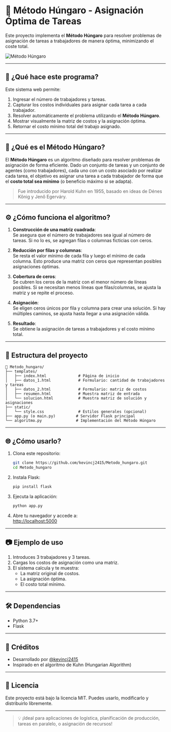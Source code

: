 
# 📌 Método Húngaro - Asignación Óptima de Tareas

Este proyecto implementa el **Método Húngaro** para resolver problemas de asignación de tareas a trabajadores de manera óptima, minimizando el coste total.

![Método Húngaro](https://upload.wikimedia.org/wikipedia/commons/thumb/f/fb/Hungarian_algorithm_example.svg/800px-Hungarian_algorithm_example.svg.png)

---

## 🚀 ¿Qué hace este programa?

Este sistema web permite:
1. Ingresar el número de trabajadores y tareas.
2. Capturar los costos individuales para asignar cada tarea a cada trabajador.
3. Resolver automáticamente el problema utilizando el **Método Húngaro**.
4. Mostrar visualmente la matriz de costos y la asignación óptima.
5. Retornar el costo mínimo total del trabajo asignado.

---

## 🧠 ¿Qué es el Método Húngaro?

El **Método Húngaro** es un algoritmo diseñado para resolver problemas de asignación de forma eficiente. Dado un conjunto de tareas y un conjunto de agentes (como trabajadores), cada uno con un costo asociado por realizar cada tarea, el objetivo es asignar una tarea a cada trabajador de forma que el **costo total sea mínimo** (o beneficio máximo si se adapta).

> Fue introducido por Harold Kuhn en 1955, basado en ideas de Dénes Kőnig y Jenő Egerváry.

---

## ⚙️ ¿Cómo funciona el algoritmo?

1. **Construcción de una matriz cuadrada**:  
   Se asegura que el número de trabajadores sea igual al número de tareas. Si no lo es, se agregan filas o columnas ficticias con ceros.

2. **Reducción por filas y columnas**:  
   Se resta el valor mínimo de cada fila y luego el mínimo de cada columna. Esto produce una matriz con ceros que representan posibles asignaciones óptimas.

3. **Cobertura de ceros**:  
   Se cubren los ceros de la matriz con el menor número de líneas posibles. Si se necesitan menos líneas que filas/columnas, se ajusta la matriz y se repite el proceso.

4. **Asignación**:  
   Se eligen ceros únicos por fila y columna para crear una solución. Si hay múltiples caminos, se ajusta hasta llegar a una asignación válida.

5. **Resultado**:  
   Se obtiene la asignación de tareas a trabajadores y el costo mínimo total.

---

## 🧾 Estructura del proyecto

```
📁 Metodo_hungaro/
├── templates/
│   ├── index.html              # Página de inicio
│   ├── datos_1.html            # Formulario: cantidad de trabajadores y tareas
│   ├── datos_2.html            # Formulario: matriz de costos
│   ├── resumen.html            # Muestra matriz de entrada
│   └── solucion.html           # Muestra matriz de solución y asignaciones
├── static/
│   └── style.css               # Estilos generales (opcional)
├── app.py (o main.py)         # Servidor Flask principal
└── algoritmo.py               # Implementación del Método Húngaro
```

---

## 🌐 ¿Cómo usarlo?

1. Clona este repositorio:
   ```bash
   git clone https://github.com/kevincj2415/Metodo_hungaro.git
   cd Metodo_hungaro
   ```

2. Instala Flask:
   ```bash
   pip install flask
   ```

3. Ejecuta la aplicación:
   ```bash
   python app.py
   ```

4. Abre tu navegador y accede a:  
   [http://localhost:5000](http://localhost:5000)

---

## 📷 Ejemplo de uso

1. Introduces 3 trabajadores y 3 tareas.
2. Cargas los costos de asignación como una matriz.
3. El sistema calcula y te muestra:
   - La matriz original de costos.
   - La asignación óptima.
   - El costo total mínimo.

---

## 🛠️ Dependencias

- Python 3.7+
- Flask

---

## 🤝 Créditos

- Desarrollado por [@kevincj2415](https://github.com/kevincj2415)
- Inspirado en el algoritmo de Kuhn (Hungarian Algorithm)

---

## 📄 Licencia

Este proyecto está bajo la licencia MIT. Puedes usarlo, modificarlo y distribuirlo libremente.

---

> 💡 ¡Ideal para aplicaciones de logística, planificación de producción, tareas en paralelo, o asignación de recursos!
